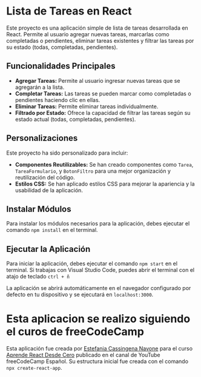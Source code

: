 # Lista de Tareas en React

Este proyecto es una aplicación simple de lista de tareas desarrollada en React. Permite al usuario agregar nuevas tareas, marcarlas como completadas o pendientes, eliminar tareas existentes y filtrar las tareas por su estado (todas, completadas, pendientes).

## Funcionalidades Principales

- **Agregar Tareas:** Permite al usuario ingresar nuevas tareas que se agregarán a la lista.
- **Completar Tareas:** Las tareas se pueden marcar como completadas o pendientes haciendo clic en ellas.
- **Eliminar Tareas:** Permite eliminar tareas individualmente.
- **Filtrado por Estado:** Ofrece la capacidad de filtrar las tareas según su estado actual (todas, completadas, pendientes).

## Personalizaciones

Este proyecto ha sido personalizado para incluir:

- **Componentes Reutilizables:** Se han creado componentes como `Tarea`, `TareaFormulario`, y `BotonFiltro` para una mejor organización y reutilización del código.
- **Estilos CSS:** Se han aplicado estilos CSS para mejorar la apariencia y la usabilidad de la aplicación.

## Instalar Módulos

Para instalar los módulos necesarios para la aplicación, debes ejecutar el comando `npm install` en el terminal.

## Ejecutar la Aplicación

Para iniciar la aplicación, debes ejecutar el comando `npm start` en el terminal. Si trabajas con Visual Studio Code, puedes abrir el terminal con el atajo de teclado `ctrl + ñ`

La aplicación se abrirá automáticamente en el navegador configurado por defecto en tu dispositivo y se ejecutará en `localhost:3000`.

# Esta aplicacion se realizo siguiendo el curos de freeCodeCamp

Esta aplicación fue creada por [Estefania Cassingena Navone](https://twitter.com/EstefaniaCassN) para el curso [Aprende React Desde Cero](https://www.youtube.com/watch?v=6Jfk8ic3KVk) publicado en el canal de YouTube freeCodeCamp Español. Su estructura inicial fue creada con el comando `npx create-react-app`.
